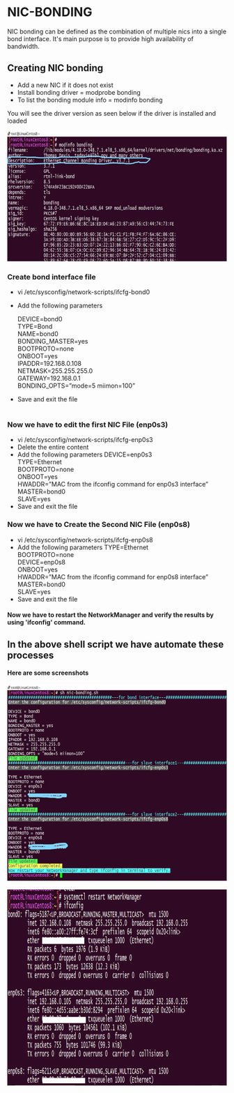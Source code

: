
# NIC-BONDING

NIC bonding can be defined as the combination of multiple nics into a single bond interface.
It's main purpose is to provide high availability of bandwidth.


## Creating NIC bonding

- Add a new NIC if it does not exist
- Install bonding driver = modprobe bonding
- To list the bonding module info = modinfo bonding

You will see the driver version as seen below if the driver is installed and loaded

<img src="https://github.com/Dibyendu-sk/NIC-BONDING/blob/main/InkedCapture4_LI.jpg" width="600" height="300" />

### Create bond interface file
- vi /etc/sysconfig/network-scripts/ifcfg-bond0
- Add the following parameters

    DEVICE=bond0<br />
    TYPE=Bond<br />
    NAME=bond0<br />
    BONDING_MASTER=yes<br />
    BOOTPROTO=none<br />
    ONBOOT=yes<br />
    IPADDR=192.168.0.108<br />
    NETMASK=255.255.255.0<br />
    GATEWAY=192.168.0.1<br />
    BONDING_OPTS=”mode=5 miimon=100”
- Save and exit the file
<br /><br />

### Now we have to edit the first NIC File (enp0s3)
- vi /etc/sysconfig/network-scripts/ifcfg-enp0s3
- Delete the entire content
- Add the following parameters
    DEVICE=enp0s3<br />
    TYPE=Ethernet<br />
    BOOTPROTO=none<br />
    ONBOOT=yes<br />
    HWADDR=”MAC from the ifconfig command for enp0s3 interface”<br />
    MASTER=bond0<br />
    SLAVE=yes<br />
- Save and exit the file<br />

### Now we have to Create the Second NIC File (enp0s8)
- vi /etc/sysconfig/network-scripts/ifcfg-enp0s8
- Add the following parameters
    TYPE=Ethernet<br />
    BOOTPROTO=none<br />
    DEVICE=enp0s8<br />
    ONBOOT=yes<br />
    HWADDR=”MAC from the ifconfig command for enp0s8 interface”<br />
    MASTER=bond0<br />
    SLAVE=yes<br />
- Save and exit the file<br />

#### Now we have to restart the NetworkManager and verify the results by using 'ifconfig' command.

## In the above shell script we have automate these processes
#### Here are some screenshots

<img src="https://github.com/Dibyendu-sk/NIC-BONDING/blob/main/InkedCapture2_LI.jpg" width="700" height="450" />
<br /><br />

<img src="https://github.com/Dibyendu-sk/NIC-BONDING/blob/main/Capture3.PNG" width="700" height="450" />




